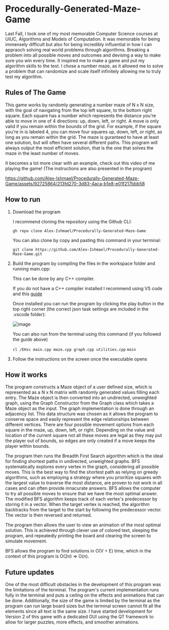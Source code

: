 # Procedurally-Generated-Maze-Game
Last Fall, I took one of my most memorable Computer Science courses at UIUC, Algorithms and Models of Computation. It was memorable for being immensely difficult but also for being incredibly influential in how I can appraoch solving real world problems through algorithms. Breaking a problem into all possible moves and outcomes and devising a way to make sure you win every time. It inspired me to make a game and put my algorithm skills to the test. I chose a number maze, as it allowed me to solve a problem that can randomize and scale itself infinitely allowing me to truly test my algorithm.

## Rules of The Game
This game works by randomly generating a number maze of N x N size, with the goal of navigating from the top left square, to the bottom right square.
Each square has a number which represents the distance you're able to move in one of 4 directions: up, down, left, or right.
A move is only valid if you remain within the bounds of the grid.
For example, if the square you're in is labeled 4, you can move four squares up, down, left, or right, as long as you remain within the grid.
The maze is guranteed to have at least one solution, but will often have several different paths.
This program will always output the most efficient solution, that is the one that solves the maze in the least number of moves.

It becomes a lot more clear with an example, check out this video of me playing the game! (The instructions are also presented in the program)



https://github.com/Alex-Ishmael/Procedurally-Generated-Maze-Game/assets/92725864/213fd270-3d83-4aca-b1e8-e01f217bbb58



## How to run

1) Download the program

   I recommend cloning the repository using the Github CLI:
   
   `gh repo clone Alex-Ishmael/Procedurally-Generated-Maze-Game`

   You can also clone by copy and pasting this command in your terminal:
   
   `git clone https://github.com/Alex-Ishmael/Procedurally-Generated-Maze-Game.git`

3) Build the program by compiling the files in the workspace folder and running main.cpp:

   This can be done by any C++ compiler.
   
   If you do not have a C++ compiler installed I recommend using VS code and this [guide](https://code.visualstudio.com/docs/languages/cpp)
    
   Once installed you can run the program by clicking the play button in the top right corner (the correct json task settings are included in the .vscode folder):
   
   ![image](https://github.com/Alex-Ishmael/Procedurally-Generated-Maze-Game/assets/92725864/b0c123b8-a3c7-4903-b191-3e5554d6f509)

   You can also run from the terminal using this command (if you followed the guide above)
   
   `cl /EHsc main.cpp maze.cpp graph.cpp utilities.cpp`
   `main`

5) Follow the instructions on the screen once the executable opens

## How it works

The program constructs a Maze object of a user defined size, which is represented as a N x N matrix with randomly generated values filling each entry. The Maze object is then converted into an undirected, unweighted graph, using the Graph Constructor from the Graph class which takes a Maze object as the input. The graph implementation is done through an adjacency list. This data structure was chosen as it allows the program to conserve space and easily represent the edge relationships between different vertices. There are four possible movement options from each square in the maze, up, down, left, or right. Depending on the value and location of the current square not all these moves are legal as they may put the player out of bounds, so edges are only created if a move keeps the player within bounds.

The program then runs the Breadth First Search algorithm which is the ideal for finding shortest paths in undirected, unweighted graphs. BFS systematically explores every vertex in the graph, considering all possible moves. This is the best way to find the shortest path as relying on greedy algorithms, such as employing a strategy where you prioritize squares with the largest value to traverse the most distance, are proven to not work in all cases and can often provide innacurate answers. BFS allows the computer to try all possible moves to ensure that we have the most optimal answer. The modified BFS algorithm keeps track of each vertex's predecessor by storing it in a vector. When the target vertex is reached, the algorithm backtracks from the target to the start by following the predecessor vector. The vector is then reversed and returned.

The program then allows the user to view an animation of the most optimal solution. This is achieved through clever use of colored text, sleeping the program, and repeatedly printing the board and clearing the screen to simulate movement.

BFS allows the program to find solutions in O(V + E) time, which in the context of this program is O(2n) => O(n). 
   
## Future updates

One of the most difficult obstacles in the development of this program was the limitations of the terminal. The program's current implementation runs fully in the terminal and puts a ceiling on the effects and animations that can be done. Additionally, the size of the game is limited by the terminal as the program can run large board sizes but the terminal screen cannot fit all the elements since all text is the same size. I have started development for Version 2 of this game with a dedicated GUI using the QT framework to allow for larger puzzles, more effects, and smoother animations.
   

